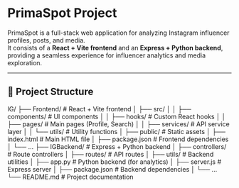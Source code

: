 # PrimaSpot Project  

PrimaSpot is a full-stack web application for analyzing Instagram influencer profiles, posts, and media.  
It consists of a **React + Vite frontend** and an **Express + Python backend**, providing a seamless experience for influencer analytics and media exploration.  

---

## 📂 Project Structure  

IG/
├── Frontend/ # React + Vite frontend
│ ├── src/
│ │ ├── components/ # UI components
│ │ ├── hooks/ # Custom React hooks
│ │ ├── pages/ # Main pages (Profile, Search)
│ │ ├── services/ # API service layer
│ │ └── utils/ # Utility functions
│ ├── public/ # Static assets
│ ├── index.html # Main HTML file
│ ├── package.json # Frontend dependencies
│ └── ...
├── IGBackend/ # Express + Python backend
│ ├── controllers/ # Route controllers
│ ├── routes/ # API routes
│ ├── utils/ # Backend utilities
│ ├── app.py # Python backend (for analytics)
│ ├── server.js # Express server
│ ├── package.json # Backend dependencies
│ └── ...
└── README.md # Project documentation
